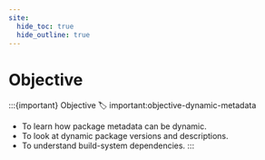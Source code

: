 ```yaml
---
site:
  hide_toc: true
  hide_outline: true
---
```


# Objective

:::{important} Objective
:label: important:objective-dynamic-metadata

- To learn how package metadata can be dynamic.
- To look at dynamic package versions and descriptions.
- To understand build-system dependencies.
  :::
